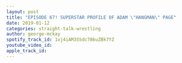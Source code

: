 ```yaml
---
layout: post
title: "EPISODE 67! SUPERSTAR PROFILE OF ADAM \"HANGMAN\" PAGE"
date: 2019-01-12
categories: straight-talk-wrestling
author: george-mckay
spotify_track_id: 1vj4iAM3SSdc786uZBk7YZ
youtube_video_id: 
apple_track_id: 
---
```


